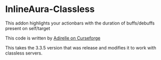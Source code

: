 # InlineAura-Classless
This addon highlights your actionbars with the duration of buffs/debuffs present on self/target

This code is written by [Adirelle on Curseforge](https://www.wowace.com/projects/inline-aura)

This takes the 3.3.5 version that was release and modifies it to work with classless servers.
